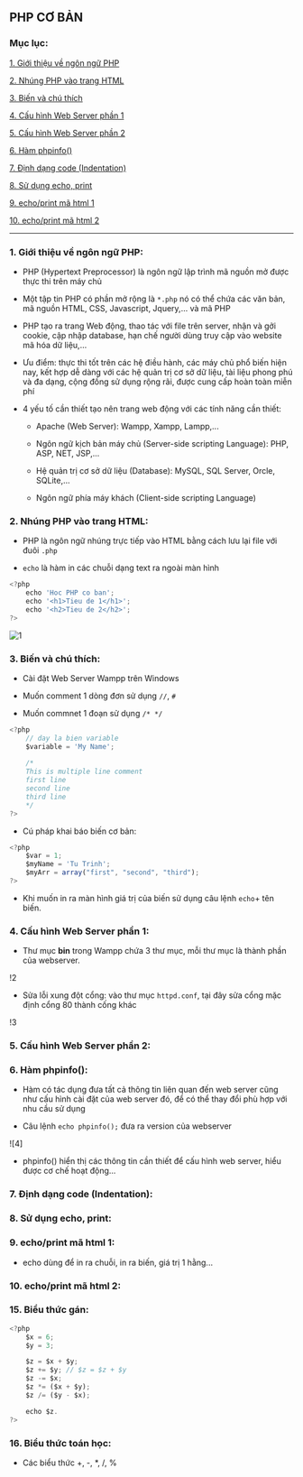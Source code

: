 ## PHP CƠ BẢN

### Mục lục:

[1. Giới thiệu về ngôn ngữ PHP](#1)

[2. Nhúng PHP vào trang HTML](#2)

[3. Biến và chú thích](#3)

[4. Cấu hình Web Server phần 1](#4)

[5. Cấu hình Web Server phần 2](#5)

[6. Hàm phpinfo()](#6)

[7. Định dạng code (Indentation)](#7)

[8. Sử dụng echo, print](#8)

[9. echo/print mã html 1](#9)

[10. echo/print mã html 2](#10)

***

<a name="1"></a>
### 1. Giới thiệu về ngôn ngữ PHP:

- PHP (Hypertext Preprocessor) là ngôn ngữ lập trình mã nguồn mở được thực thi trên máy chủ

- Một tập tin PHP có phần mở rộng là `*.php` nó có thể chứa các văn bản, mã nguồn HTML, CSS, Javascript, Jquery,... và mã PHP

- PHP tạo ra trang Web động, thao tác với file trên server, nhận và gởi cookie, cập nhập database, hạn chế người dùng truy cập vào website mã hóa dữ liệu,...

- Ưu điểm: thực thi tốt trên các hệ điều hành, các máy chủ phổ biến hiện nay, kết hợp dễ dàng với các hệ quản trị cơ sở dữ liệu, tài liệu phong phú và đa dạng, cộng đồng sử dụng rộng rãi, được cung cấp hoàn toàn miễn phí

- 4 yếu tố cần thiết tạo nên trang web động với các tính năng cần thiết:

	+ Apache (Web Server): Wampp, Xampp, Lampp,...

	+ Ngôn ngữ kịch bản máy chủ (Server-side scripting Language): PHP, ASP, NET, JSP,...

	+ Hệ quản trị cơ sở dữ liệu (Database): MySQL, SQL Server, Orcle, SQLite,...

	+ Ngôn ngữ phía máy khách (Client-side scripting Language)

<a name="2"></a>
### 2. Nhúng PHP vào trang HTML:

- PHP là ngôn ngữ nhúng trực tiếp vào HTML bằng cách lưu lại file với đuôi `.php`

- `echo` là hàm in các chuỗi dạng text ra ngoài màn hình

```javascript
<?php 
	echo 'Hoc PHP co ban';
	echo '<h1>Tieu de 1</h1>';
	echo '<h2>Tieu de 2</h2>';
?>
```

![1]()

<a name="3"></a>
### 3. Biến và chú thích:

- Cài đặt Web Server Wampp trên Windows

- Muốn comment 1 dòng đơn sử dụng `//`, `#`

- Muốn commnet 1 đoạn sử dụng `/* */`

```javascript
<?php
	// day la bien variable
	$variable = 'My Name';
	
	/* 
	This is multiple line comment
	first line
	second line
	third line
	*/
?>
```

- Cú pháp khai báo biến cơ bản:

```javascript
<?php
	$var = 1;
	$myName = 'Tu Trinh';
	$myArr = array("first", "second", "third");
?>
```
- Khi muốn in ra màn hình giá trị của biến sử dụng câu lệnh `echo`+ tên biến.

<a name="4"></a>
### 4. Cấu hình Web Server phần 1:

- Thư mục **bin** trong Wampp chứa 3 thư mục, mỗi thư mục là thành phần của webserver.

!2

- Sửa lỗi xung đột cổng: vào thư mục `httpd.conf`, tại đây sửa cổng mặc định cổng 80 thành cống khác

!3

<a name="5"></a>
### 5. Cấu hình Web Server phần 2:

<a name="6"></a>
### 6. Hàm phpinfo():

- Hàm có tác dụng đưa tất cả thông tin liên quan đến web server cũng như cấu hình cài đặt của web server đó, để có thể thay đổi phù hợp với nhu cầu sử dụng

- Câu lệnh `echo phpinfo();` đưa ra version của webserver

![4]

- phpinfo() hiển thị các thông tin cần thiết để cấu hình web server, hiểu được cơ chế hoạt động...

<a name="7"></a>
### 7. Định dạng code (Indentation):

<a name="8"></a>
### 8. Sử dụng echo, print:



<a name="9"></a>
### 9. echo/print mã html 1:

- echo dùng để in ra chuỗi, in ra biến, giá trị 1 hằng...

<a name="10"></a>
### 10. echo/print mã html 2:

<a name="15"></a>
### 15. Biểu thức gán:

```javascript
<?php
	$x = 6;
	$y = 3;

	$z = $x + $y; 
	$z += $y; // $z = $z + $y
	$z -= $x;
	$z *= ($x + $y);
	$z /= ($y - $x);

	echo $z. 
?>
```
<a name="16"></a>
### 16. Biểu thức toán học:

- Các biểu thức +, -, *, /, %

 